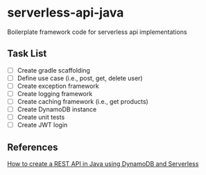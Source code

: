 # serverless-api-java
Boilerplate framework code for serverless api implementations

## Task List
- [ ] Create gradle scaffolding
- [ ] Define use case (i.e., post, get, delete user)
- [ ] Create exception framework
- [ ] Create logging framework
- [ ] Create caching framework (i.e., get products)
- [ ] Create DynamoDB instance
- [ ] Create unit tests 
- [ ] Create JWT login

## References
[How to create a REST API in Java using DynamoDB and Serverless](https://serverless.com/blog/how-to-create-a-rest-api-in-java-using-dynamodb-and-serverless/)
